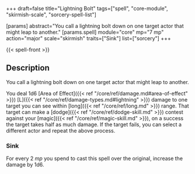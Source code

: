 +++
draft=false
title="Lightning Bolt"
tags=["spell", "core-module", "skirmish-scale", "sorcery-spell-list"]

[params]
  abstract="You call a lightning bolt down on one target actor that might leap to another."
  [params.spell]
    module="core"
    mp="7 mp"
    action="major"
    scale="skirmish"
    traits=["Sink"]
    list=["sorcery"]
+++

{{< spell-front >}}

## Description

You call a lightning bolt down on one target actor that might leap to another.

You deal 1d6 [Area of Effect]({{< ref "/core/ref/damage.md#area-of-effect" >}}) [L]({{< ref "/core/ref/damage-types.md#lightning" >}}) damage to one target you can see within [long]({{< ref "/core/ref/long.md" >}}) range. That target can make a [dodge]({{< ref "/core/ref/dodge-skill.md" >}}) contest against your [magic]({{< ref "/core/ref/magic-skill.md" >}}), on a success the target takes half as much damage. If the target fails, you can select a different actor and repeat the above process.

### Sink

For every 2 *mp* you spend to cast this spell over the original, increase the damage by 1d6.
